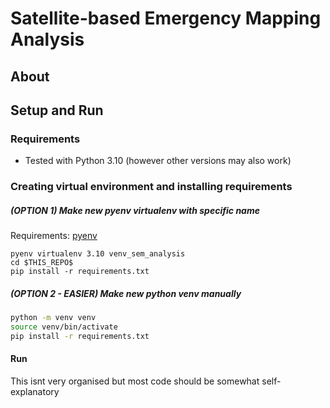 # Satellite-based Emergency Mapping Analysis

## About


## Setup and Run

### Requirements

- Tested with Python 3.10 (however other versions may also work)

### Creating virtual environment and installing requirements

##### (OPTION 1) Make new pyenv virtualenv with specific name
Requirements: [pyenv](https://github.com/pyenv/pyenv)
```
pyenv virtualenv 3.10 venv_sem_analysis
cd $THIS_REPO$
pip install -r requirements.txt
```

##### (OPTION 2 - EASIER) Make new python venv manually
```bash
python -m venv venv
source venv/bin/activate
pip install -r requirements.txt
```

#### Run

This isnt very organised but most code should be somewhat self-explanatory